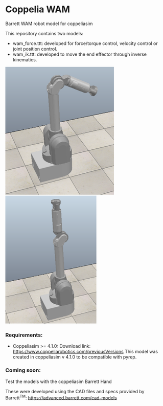 # Coppelia WAM
Barrett WAM robot model for coppeliasim

This repository contains two models:
* wam_force.ttt: developed for force/torque control, velocity control or joint position control.
* wam_ik.ttt: developed to move the end effector through inverse kinematics. 

<img src="https://github.com/glebysg/Coppelia_WAM/blob/main/images/screenshot1.png"  height="400" />    <img src="https://github.com/glebysg/Coppelia_WAM/blob/main/images/screenshot2.png"  height="400" />


### Requirements:
* Coppeliasim >= 4.1.0:
    Download link: https://www.coppeliarobotics.com/previousVersions
    This model was created in coppeliasim v 4.1.0 to be compatible with pyrep. 

### Coming soon:
Test the models with the coppeliasim Barrett Hand

These were developed using the CAD files and specs provided by Barrett<sup>TM</sup>: https://advanced.barrett.com/cad-models
